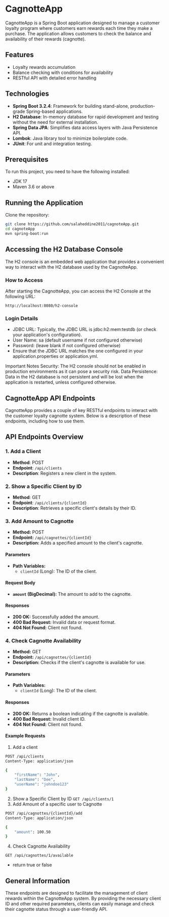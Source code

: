 # CagnotteApp

CagnotteApp is a Spring Boot application designed to manage a customer loyalty program where customers earn rewards each time they make a purchase. The application allows customers to check the balance and availability of their rewards (cagnotte).

## Features

- Loyalty rewards accumulation
- Balance checking with conditions for availability
- RESTful API with detailed error handling

## Technologies

- **Spring Boot 3.2.4**: Framework for building stand-alone, production-grade Spring-based applications.
- **H2 Database**: In-memory database for rapid development and testing without the need for external installation.
- **Spring Data JPA**: Simplifies data access layers with Java Persistence API.
- **Lombok**: Java library tool to minimize boilerplate code.
- **JUnit**: For unit and integration testing.

## Prerequisites

To run this project, you need to have the following installed:
- JDK 17
- Maven 3.6 or above

## Running the Application

Clone the repository:

```bash
git clone https://github.com/salaheddine2011/cagnoteApp.git
cd cagnoteApp
mvn spring-boot:run
```

## Accessing the H2 Database Console
The H2 console is an embedded web application that provides a convenient way to interact with the H2 database used by the CagnotteApp.

### How to Access
After starting the CagnotteApp, you can access the H2 Console at the following URL:

`http://localhost:8080/h2-console`

### Login Details
- JDBC URL: Typically, the JDBC URL is jdbc:h2:mem:testdb (or check your application's configuration).
- User Name: sa (default username if not configured otherwise)
- Password: (leave blank if not configured otherwise)
- Ensure that the JDBC URL matches the one configured in your application.properties or application.yml.

Important Notes
Security: The H2 console should not be enabled in production environments as it can pose a security risk.
Data Persistence: Data in the H2 database is not persistent and will be lost when the application is restarted, unless configured otherwise.




## CagnotteApp API Endpoints

CagnotteApp provides a couple of key RESTful endpoints to interact with the customer loyalty cagnotte system. Below is a description of these endpoints, including how to use them.

## API Endpoints Overview
### 1. Add a Client
- **Method**: POST
- **Endpoint**: `/api/clients`
- **Description**: Registers a new client in the system.
### 2. Show a Specific Client by ID
- **Method**: GET
- **Endpoint**: `/api/clients/{clientId}`
- **Description**: Retrieves a specific client's details by their ID.
### 3. Add Amount to Cagnotte
- **Method:** POST
- **Endpoint:** `/api/cagnottes/{clientId}`
- **Description:** Adds a specified amount to the client's cagnotte.

#### Parameters

- **Path Variables:**
  - `clientId` (Long): The ID of the client.

#### Request Body

- **`amount` (BigDecimal):** The amount to add to the cagnotte.

#### Responses

- **200 OK:** Successfully added the amount.
- **400 Bad Request:** Invalid data or request format.
- **404 Not Found:** Client not found.

### 4. Check Cagnotte Availability

- **Method:** GET
- **Endpoint:** `/api/cagnottes/{clientId}`
- **Description:** Checks if the client's cagnotte is available for use.

#### Parameters

- **Path Variables:**
  - `clientId` (Long): The ID of the client.

#### Responses

- **200 OK:** Returns a boolean indicating if the cagnotte is available.
- **400 Bad Request:** Invalid client ID.
- **404 Not Found:** Client not found.

#### Example Requests
1. Add a client
```bash
POST /api/clients
Content-Type: application/json

{
    "firstName": "John",
    "lastName": "Doe",
    "userName": "johndoe123"
}
```
2. Show a Specific Client by ID
`GET /api/clients/1`
3. Add Amount of a specific user to Cagnotte
```bash
POST /api/cagnottes/{clientId}/add
Content-Type: application/json

{
    "amount": 100.50
}

```
4. Check Cagnotte Availability

`GET /api/cagnottes/1/available`

- return true or false

## General Information

These endpoints are designed to facilitate the management of client rewards within the CagnotteApp system. By providing the necessary client ID and other required parameters, clients can easily manage and check their cagnotte status through a user-friendly API.



